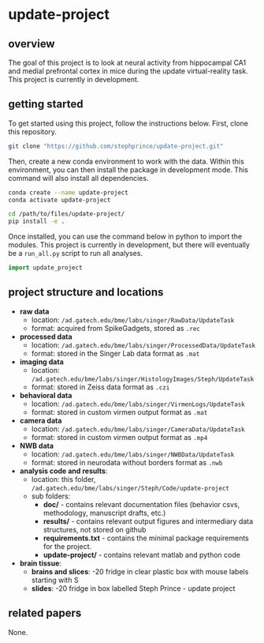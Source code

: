 # update-project

## overview

The goal of this project is to look at neural activity from hippocampal CA1 and medial prefrontal cortex in mice during the update virtual-reality task. This project is currently in development.

## getting started

To get started using this project, follow the instructions below. First, clone this repository. 

```bash
git clone "https://github.com/stephprince/update-project.git"
```

Then, create a new conda environment to work with the data. Within this environment, you can then install the package in development mode. This command will also install all dependencies.
```bash
conda create --name update-project
conda activate update-project

cd /path/to/files/update-project/
pip install -e .
```

Once installed, you can use the command below in python to import the modules. This project is currently in development, but there will eventually be a `run_all.py` script to run all analyses.
```python
import update_project
```

## project structure and locations

- **raw data**
    - location: `/ad.gatech.edu/bme/labs/singer/RawData/UpdateTask`
    - format: acquired from SpikeGadgets, stored as `.rec` 
- **processed data**
    - location: `/ad.gatech.edu/bme/labs/singer/ProcessedData/UpdateTask`
    - format: stored in the Singer Lab data format as `.mat` 
- **imaging data**
    - location: `/ad.gatech.edu/bme/labs/singer/HistologyImages/Steph/UpdateTask`
    - format: stored in Zeiss data format as  `.czi` 
- **behavioral data**
    - location: `/ad.gatech.edu/bme/labs/singer/VirmenLogs/UpdateTask`
    - format: stored in custom virmen output format as  `.mat` 
- **camera data**
    - location: `/ad.gatech.edu/bme/labs/singer/CameraData/UpdateTask`
    - format: stored in custom virmen output format as  `.mp4` 
- **NWB data**
    - location: `/ad.gatech.edu/bme/labs/singer/NWBData/UpdateTask`
    - format: stored in neurodata without borders format as `.nwb`
- **analysis code and results**: 
    - location: this folder, `/ad.gatech.edu/bme/labs/singer/Steph/Code/update-project`
    - sub folders:
        - **doc/** - contains relevant documentation files (behavior csvs, methodology, manuscript drafts, etc.)
        - **results/** -  contains relevant output figures and intermediary data structures, not stored on github
        - **requirements.txt** -  contains the minimal package requirements for the project.
        - **update-project/** -  contains relevant matlab and python code
- **brain tissue**:
    - **brains and slices**: -20 fridge in clear plastic box with mouse labels starting with S
    - **slides**: -20 fridge in box labelled Steph Prince - update project

## related papers

None.
